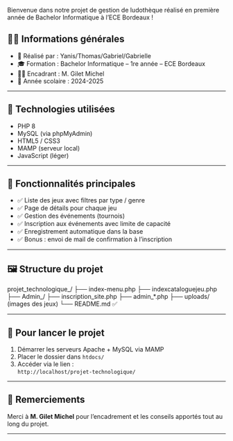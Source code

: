 Bienvenue dans notre projet de gestion de ludothèque réalisé en première année de Bachelor Informatique à l’ECE Bordeaux !

## 👨‍🏫 Informations générales

- 👤 Réalisé par : Yanis/Thomas/Gabriel/Gabrielle
- 🎓 Formation : Bachelor Informatique – 1re année – ECE Bordeaux
- 🧑‍🏫 Encadrant : M. Gilet Michel
- 📅 Année scolaire : 2024-2025

---

## 🔧 Technologies utilisées

- PHP 8
- MySQL (via phpMyAdmin)
- HTML5 / CSS3
- MAMP (serveur local)
- JavaScript (léger)

---

## 📁 Fonctionnalités principales

- ✅ Liste des jeux avec filtres par type / genre
- ✅ Page de détails pour chaque jeu
- ✅ Gestion des événements (tournois)
- ✅ Inscription aux événements avec limite de capacité
- ✅ Enregistrement automatique dans la base
- ✅ Bonus : envoi de mail de confirmation à l’inscription

---

## 🖼️ Structure du projet

projet_technologique_/
├── index-menu.php
├── indexcataloguejeu.php
├── Admin_/
├── inscription_site.php
├── admin_*.php
├── uploads/ (images des jeux)
└── README.md ✅



---

## 🚀 Pour lancer le projet

1. Démarrer les serveurs Apache + MySQL via MAMP
2. Placer le dossier dans `htdocs/`
3. Accéder via le lien :  
   `http://localhost/projet-technologique/`

---

## 🙏 Remerciements

Merci à **M. Gilet Michel** pour l’encadrement et les conseils apportés tout au long du projet.

---


